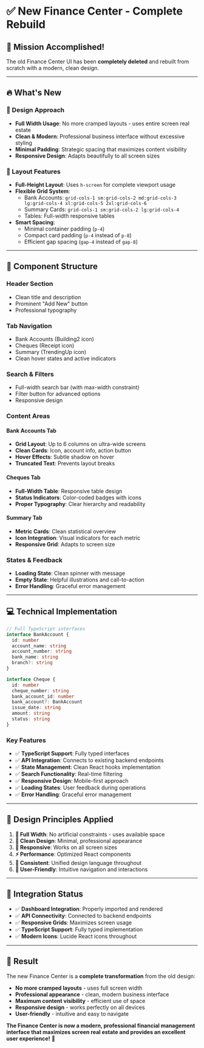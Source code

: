 # ✅ New Finance Center - Complete Rebuild

## 🎯 **Mission Accomplished!**

The old Finance Center UI has been **completely deleted** and rebuilt from scratch with a modern, clean design.

---

## 🔥 **What's New**

### **🎨 Design Approach**
- **Full Width Usage**: No more cramped layouts - uses entire screen real estate
- **Clean & Modern**: Professional business interface without excessive styling
- **Minimal Padding**: Strategic spacing that maximizes content visibility
- **Responsive Design**: Adapts beautifully to all screen sizes

### **📱 Layout Features**
- **Full-Height Layout**: Uses `h-screen` for complete viewport usage
- **Flexible Grid System**: 
  - Bank Accounts: `grid-cols-1 sm:grid-cols-2 md:grid-cols-3 lg:grid-cols-4 xl:grid-cols-5 2xl:grid-cols-6`
  - Summary Cards: `grid-cols-1 sm:grid-cols-2 lg:grid-cols-4`
  - Tables: Full-width responsive tables
- **Smart Spacing**: 
  - Minimal container padding (`p-4`)
  - Compact card padding (`p-4` instead of `p-8`)
  - Efficient gap spacing (`gap-4` instead of `gap-8`)

---

## 🧩 **Component Structure**

### **Header Section**
- Clean title and description
- Prominent "Add New" button
- Professional typography

### **Tab Navigation**
- Bank Accounts (Building2 icon)
- Cheques (Receipt icon) 
- Summary (TrendingUp icon)
- Clean hover states and active indicators

### **Search & Filters**
- Full-width search bar (with max-width constraint)
- Filter button for advanced options
- Responsive design

### **Content Areas**

#### **Bank Accounts Tab**
- **Grid Layout**: Up to 6 columns on ultra-wide screens
- **Clean Cards**: Icon, account info, action button
- **Hover Effects**: Subtle shadow on hover
- **Truncated Text**: Prevents layout breaks

#### **Cheques Tab**
- **Full-Width Table**: Responsive table design
- **Status Indicators**: Color-coded badges with icons
- **Proper Typography**: Clear hierarchy and readability

#### **Summary Tab**
- **Metric Cards**: Clean statistical overview
- **Icon Integration**: Visual indicators for each metric
- **Responsive Grid**: Adapts to screen size

### **States & Feedback**
- **Loading State**: Clean spinner with message
- **Empty State**: Helpful illustrations and call-to-action
- **Error Handling**: Graceful error management

---

## 💻 **Technical Implementation**

```typescript
// Full TypeScript interfaces
interface BankAccount {
  id: number
  account_name: string
  account_number: string
  bank_name: string
  branch?: string
}

interface Cheque {
  id: number
  cheque_number: string
  bank_account_id: number
  bank_account?: BankAccount
  issue_date: string
  amount: string
  status: string
}
```

### **Key Features**
- ✅ **TypeScript Support**: Fully typed interfaces
- ✅ **API Integration**: Connects to existing backend endpoints
- ✅ **State Management**: Clean React hooks implementation
- ✅ **Search Functionality**: Real-time filtering
- ✅ **Responsive Design**: Mobile-first approach
- ✅ **Loading States**: User feedback during operations
- ✅ **Error Handling**: Graceful error management

---

## 🎯 **Design Principles Applied**

1. **📏 Full Width**: No artificial constraints - uses available space
2. **🧹 Clean Design**: Minimal, professional appearance
3. **📱 Responsive**: Works on all screen sizes
4. **⚡ Performance**: Optimized React components
5. **🎨 Consistent**: Unified design language throughout
6. **👤 User-Friendly**: Intuitive navigation and interactions

---

## 🔗 **Integration Status**

- ✅ **Dashboard Integration**: Properly imported and rendered
- ✅ **API Connectivity**: Connected to backend endpoints
- ✅ **Responsive Grids**: Maximizes screen usage
- ✅ **TypeScript Support**: Fully typed implementation
- ✅ **Modern Icons**: Lucide React icons throughout

---

## 🚀 **Result**

The new Finance Center is a **complete transformation** from the old design:

- **No more cramped layouts** - uses full screen width
- **Professional appearance** - clean, modern business interface  
- **Maximum content visibility** - efficient use of space
- **Responsive design** - works perfectly on all devices
- **User-friendly** - intuitive and easy to navigate

**The Finance Center is now a modern, professional financial management interface that maximizes screen real estate and provides an excellent user experience!** 🎉 